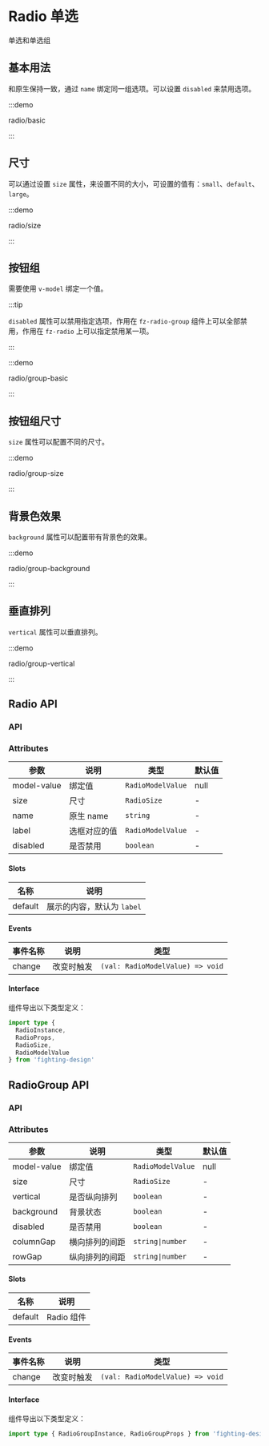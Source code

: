 # Radio 单选

单选和单选组

## 基本用法

和原生保持一致，通过 `name` 绑定同一组选项。可以设置 `disabled` 来禁用选项。

:::demo

radio/basic

:::

## 尺寸

可以通过设置 `size` 属性，来设置不同的大小，可设置的值有：`small`、`default`、`large`。

:::demo

radio/size

:::

## 按钮组

需要使用 `v-model` 绑定一个值。

:::tip

`disabled` 属性可以禁用指定选项，作用在 `fz-radio-group` 组件上可以全部禁用，作用在 `fz-radio` 上可以指定禁用某一项。

:::

:::demo

radio/group-basic

:::

## 按钮组尺寸

`size` 属性可以配置不同的尺寸。

:::demo

radio/group-size

:::

## 背景色效果

`background` 属性可以配置带有背景色的效果。

:::demo

radio/group-background

:::

## 垂直排列

`vertical` 属性可以垂直排列。

:::demo

radio/group-vertical

:::

## Radio API

### API

### Attributes

| 参数        | 说明         | 类型              | 默认值 |
| ----------- | ------------ | ----------------- | ------ |
| model-value | 绑定值       | `RadioModelValue` | null   |
| size        | 尺寸         | `RadioSize`       | -      |
| name        | 原生 name    | `string`          | -      |
| label       | 选框对应的值 | `RadioModelValue` | -      |
| disabled    | 是否禁用     | `boolean`         | -      |

#### Slots

| 名称    | 说明                       |
| ------- | -------------------------- |
| default | 展示的内容，默认为 `label` |

#### Events

| 事件名称 | 说明       | 类型                             |
| -------- | ---------- | -------------------------------- |
| change   | 改变时触发 | `(val: RadioModelValue) => void` |

#### Interface

组件导出以下类型定义：

```ts
import type {
  RadioInstance,
  RadioProps,
  RadioSize,
  RadioModelValue
} from 'fighting-design'
```

## RadioGroup API

### API

### Attributes

| 参数        | 说明           | 类型              | 默认值 |
| ----------- | -------------- | ----------------- | ------ |
| model-value | 绑定值         | `RadioModelValue` | null   |
| size        | 尺寸           | `RadioSize`       | -      |
| vertical    | 是否纵向排列   | `boolean`         | -      |
| background  | 背景状态       | `boolean`         | -      |
| disabled    | 是否禁用       | `boolean`         | -      |
| columnGap   | 横向排列的间距 | `string\|number`  | -      |
| rowGap      | 纵向排列的间距 | `string\|number`  | -      |

#### Slots

| 名称    | 说明       |
| ------- | ---------- |
| default | Radio 组件 |

#### Events

| 事件名称 | 说明       | 类型                             |
| -------- | ---------- | -------------------------------- |
| change   | 改变时触发 | `(val: RadioModelValue) => void` |

#### Interface

组件导出以下类型定义：

```ts
import type { RadioGroupInstance, RadioGroupProps } from 'fighting-design'
```
